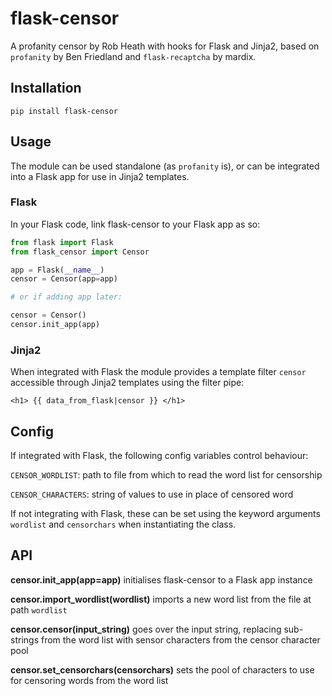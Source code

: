 # flask-censor
A profanity censor by Rob Heath with hooks for Flask and Jinja2, based on `profanity` by Ben Friedland and `flask-recaptcha` by mardix.

## Installation

`pip install flask-censor`

## Usage

The module can be used standalone (as `profanity` is), or can be integrated into a Flask app for use in Jinja2 templates.

### Flask

In your Flask code, link flask-censor to your Flask app as so:

```python
from flask import Flask
from flask_censor import Censor

app = Flask(__name__)
censor = Censor(app=app)

# or if adding app later:

censor = Censor()
censor.init_app(app)
```

### Jinja2

When integrated with Flask the module provides a template filter `censor` accessible through Jinja2 templates using the filter pipe:

```jinja
<h1> {{ data_from_flask|censor }} </h1>
```

## Config

If integrated with Flask, the following config variables control behaviour:

`CENSOR_WORDLIST`: path to file from which to read the word list for censorship

`CENSOR_CHARACTERS`: string of values to use in place of censored word

If not integrating with Flask, these can be set using the keyword arguments `wordlist` and `censorchars` when instantiating the class.

## API

**censor.init_app(app=app)** initialises flask-censor to a Flask app instance

**censor.import_wordlist(wordlist)** imports a new word list from the file at path `wordlist`

**censor.censor(input_string)** goes over the input string, replacing sub-strings from the word list with sensor characters from the censor character pool

**censor.set_censorchars(censorchars)** sets the pool of characters to use for censoring words from the word list